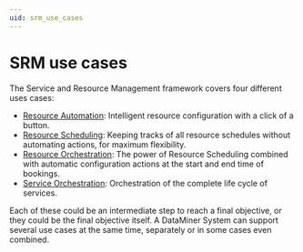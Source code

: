 ```yaml
---
uid: srm_use_cases
---
```


# SRM use cases

The Service and Resource Management framework covers four different uses cases:

- [Resource Automation](xref:srm_resource_automation): Intelligent resource configuration with a click of a button.
- [Resource Scheduling](xref:srm_resource_orchestration): Keeping tracks of all resource schedules without automating actions, for maximum flexibility.
- [Resource Orchestration](xref:srm_resource_scheduling): The power of Resource Scheduling combined with automatic configuration actions at the start and end time of bookings.
- [Service Orchestration](xref:srm_service_orchestration): Orchestration of the complete life cycle of services.

Each of these could be an intermediate step to reach a final objective, or they could be the final objective itself. A DataMiner System can support several use cases at the same time, separately or in some cases even combined.
